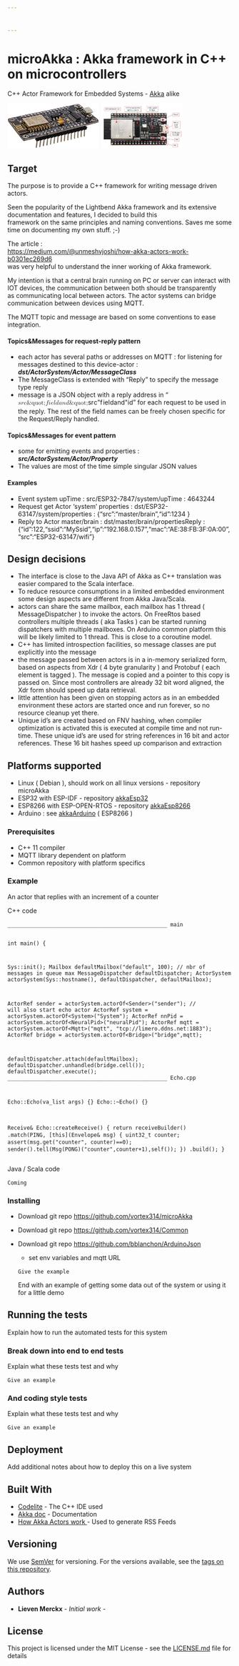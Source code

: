 ```yaml
---


---
```


<h1 id="microakka--akka--framework-in-c--on-microcontrollers">microAkka : Akka  framework in C++  on microcontrollers</h1>
<p>C++ Actor Framework for Embedded Systems - <a href="https://akka.io/">Akka</a> alike</p>
<p><img src="doc/ESP8266.jpg" height="100"><img src="doc/ESP32.png" height="100"></p>
<h2 id="target">Target</h2>
<p>The purpose is to provide a  C++ framework for writing message driven actors.</p>
<p>Seen the popularity of the Lightbend Akka framework and its extensive documentation and features, I decided to build this<br>
framework on the same principles and naming conventions. Saves me some time on documenting my own stuff. ;-)</p>
<p>The article :<br>
<a href="https://medium.com/@unmeshvjoshi/how-akka-actors-work-b0301ec269d6">https://medium.com/@unmeshvjoshi/how-akka-actors-work-b0301ec269d6</a><br>
was very helpful to understand the inner working of Akka framework.</p>
<p>My intention is that a central brain running on PC or server can interact with IOT devices, the communication between both should be transparently<br>
as communicating local between actors. The actor systems can bridge communication between devices  using MQTT.</p>
<p>The MQTT topic and message are based on some conventions to ease integration.</p>
<h4 id="topicsmessages-for-request-reply-pattern">Topics&amp;Messages for request-reply pattern</h4>
<ul>
<li>each actor has several  paths or addresses on MQTT :  for listening for messages destined to this device-actor : <em><strong>dst/ActorSystem/Actor/MessageClass</strong></em></li>
<li>The MessageClass is extended with “Reply” to specify the message type reply</li>
<li>message is a JSON object with a reply address in “<span class="katex--inline"><span class="katex"><span class="katex-mathml"><math><semantics><mrow><mi>s</mi><mi>r</mi><mi>c</mi><mi mathvariant="normal">&amp;quot;</mi><mi>f</mi><mi>i</mi><mi>e</mi><mi>l</mi><mi>d</mi><mi>a</mi><mi>n</mi><mi>d</mi><mi mathvariant="normal">&amp;quot;</mi></mrow><annotation encoding="application/x-tex">src&amp;quot; field and &amp;quot;</annotation></semantics></math></span><span class="katex-html" aria-hidden="true"><span class="base"><span class="strut" style="height: 0.88888em; vertical-align: -0.19444em;"></span><span class="mord mathit">s</span><span class="mord mathit" style="margin-right: 0.02778em;">r</span><span class="mord mathit">c</span><span class="mord">"</span><span class="mord mathit" style="margin-right: 0.10764em;">f</span><span class="mord mathit">i</span><span class="mord mathit">e</span><span class="mord mathit" style="margin-right: 0.01968em;">l</span><span class="mord mathit">d</span><span class="mord mathit">a</span><span class="mord mathit">n</span><span class="mord mathit">d</span><span class="mord">"</span></span></span></span></span>id” for each request to be used in the reply. The rest of the field names can be freely chosen specific for the Request/Reply handled.</li>
</ul>
<h4 id="topicsmessages-for-event-pattern">Topics&amp;Messages for event pattern</h4>
<ul>
<li>some for emitting events and properties : <em><strong>src/ActorSystem/Actor/Property</strong></em></li>
<li>The values are most of the time simple singular JSON values</li>
</ul>
<h4 id="examples">Examples</h4>
<ul>
<li>Event system upTime : src/ESP32-7847/system/upTime : 4643244</li>
<li>Request get Actor ‘system’ properties : dst/ESP32-63147/system/properties : {“src”:“master/brain”,“id”:1234 }</li>
<li>Reply to Actor master/brain : dst/master/brain/propertiesReply :{“id”:122,“ssid”:“MySsid”,“ip”:“192.168.0.157”,“mac”:“AE:38:FB:3F:0A:00”,“src”:“ESP32-63147/wifi”}</li>
</ul>
<h2 id="design-decisions">Design decisions</h2>
<ul>
<li>The interface is close to the Java API of Akka as C++ translation was easier compared to the Scala interface.</li>
<li>To reduce resource consumptions in a limited embedded environment some design aspects are different from Akka Java/Scala.</li>
<li>actors can share the same mailbox, each mailbox has 1 thread ( MessageDispatcher ) to invoke the actors. On FreeRtos based controllers multiple threads ( aka Tasks ) can be started running dispatchers with multiple mailboxes. On Arduino common platform this will be likely limited to 1 thread. This is close to a coroutine model.</li>
<li>C++ has limited introspection facilities, so message classes are put explicitly into the message</li>
<li>the message passed between actors is in a in-memory serialized form, based on aspects from Xdr ( 4 byte granularity ) and Protobuf ( each element is tagged ). The message is copied and a pointer to this copy is passed on. Since most controllers are already 32 bit word aligned, the Xdr form should speed up data retrieval.</li>
<li>little attention has been given on stopping actors as in an embedded environment these actors are started once and run forever, so no resource cleanup yet there.</li>
<li>Unique id’s are created based on FNV hashing, when compiler optimization is activated this is executed at compile time and not run-time. These unique id’s are used for string references in 16 bit and actor references. These 16 bit hashes speed up comparison and extraction</li>
</ul>
<h2 id="platforms-supported">Platforms supported</h2>
<ul>
<li>Linux ( Debian ), should work on all linux versions - repository microAkka</li>
<li>ESP32 with ESP-IDF - repository <a href="https://github.com/vortex314/akkaEsp32">akkaEsp32</a></li>
<li>ESP8266 with ESP-OPEN-RTOS - repository <a href="https://github.com/vortex314/akkaEsp8266">akkaEsp8266</a></li>
<li>Arduino : see <a href="https://github.com/vortex314/akkaArduino">akkaArduino</a>  (  ESP8266 )</li>
</ul>
<h3 id="prerequisites">Prerequisites</h3>
<ul>
<li>C++ 11 compiler</li>
<li>MQTT library dependent on platform</li>
<li>Common repository with platform specifics</li>
</ul>
<h3 id="example">Example</h3>
<p>An actor that replies with an increment of a counter</p>
<p>C++ code</p>
<pre><code>__________________________________________________ main

int main() {

Sys::init();
Mailbox defaultMailbox("default", 100); // nbr of messages in queue max
MessageDispatcher defaultDispatcher;
ActorSystem actorSystem(Sys::hostname(), defaultDispatcher, defaultMailbox);

ActorRef sender = actorSystem.actorOf&lt;Sender&gt;("sender"); // will also start echo actor
ActorRef system = actorSystem.actorOf&lt;System&gt;("System");
ActorRef nnPid = actorSystem.actorOf&lt;NeuralPid&gt;("neuralPid");
ActorRef mqtt = actorSystem.actorOf&lt;Mqtt&gt;("mqtt", "tcp://limero.ddns.net:1883");
ActorRef bridge = actorSystem.actorOf&lt;Bridge&gt;("bridge",mqtt);

defaultDispatcher.attach(defaultMailbox);
defaultDispatcher.unhandled(bridge.cell());
defaultDispatcher.execute();
__________________________________________________ Echo.cpp

Echo::Echo(va_list args)  {}
Echo::~Echo() {}

Receive&amp; Echo::createReceive() {
	return receiveBuilder()
			.match(PING,
	[this](Envelope&amp; msg) {
		uint32_t counter;
		assert(msg.get("counter", counter)==0);
		sender().tell(Msg(PONG)("counter",counter+1),self());
	})
	.build();
}
</code></pre>
<p>Java / Scala code</p>
<pre><code>Coming
</code></pre>
<h3 id="installing">Installing</h3>
<ul>
<li>
<p>Download git repo <a href="https://github.com/vortex314/microAkka">https://github.com/vortex314/microAkka</a></p>
</li>
<li>
<p>Download git repo <a href="https://github.com/vortex314/Common">https://github.com/vortex314/Common</a></p>
</li>
<li>
<p>Download git repo <a href="https://github.com/bblanchon/ArduinoJson">https://github.com/bblanchon/ArduinoJson</a></p>
<ul>
<li>set env variables and mqtt URL</li>
</ul>
<pre><code>Give the example
</code></pre>
<p>End with an example of getting some data out of the system or using it for a little demo</p>
</li>
</ul>
<h2 id="running-the-tests">Running the tests</h2>
<p>Explain how to run the automated tests for this system</p>
<h3 id="break-down-into-end-to-end-tests">Break down into end to end tests</h3>
<p>Explain what these tests test and why</p>
<pre><code>Give an example
</code></pre>
<h3 id="and-coding-style-tests">And coding style tests</h3>
<p>Explain what these tests test and why</p>
<pre><code>Give an example
</code></pre>
<h2 id="deployment">Deployment</h2>
<p>Add additional notes about how to deploy this on a live system</p>
<h2 id="built-with">Built With</h2>
<ul>
<li><a href="http://www.dropwizard.io/1.0.2/docs/">Codelite</a> - The  C++ IDE  used</li>
<li><a href="https://doc.akka.io/docs/akka/2.5/general/actor-systems.html">Akka doc</a> - Documentation</li>
<li><a href="https://medium.com/@unmeshvjoshi/how-akka-actors-work-b0301ec269d6">How Akka Actors work </a> - Used to generate RSS Feeds</li>
</ul>
<h2 id="versioning">Versioning</h2>
<p>We use <a href="http://semver.org/">SemVer</a> for versioning. For the versions available, see the <a href="https://github.com/vortex314/microAkka/tags">tags on this repository</a>.</p>
<h2 id="authors">Authors</h2>
<ul>
<li><strong>Lieven Merckx</strong> - <em>Initial work</em> -</li>
</ul>
<h2 id="license">License</h2>
<p>This project is licensed under the MIT License - see the <a href="LICENSE.md">LICENSE.md</a> file for details</p>

